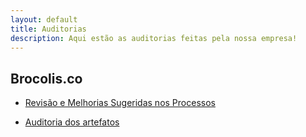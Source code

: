 ```yaml
---
layout: default
title: Auditorias
description: Aqui estão as auditorias feitas pela nossa empresa!
---
```


## Brocolis.co

- [Revisão e Melhorias Sugeridas nos Processos](https://docs.google.com/presentation/d/1FDdfuPx4sN8tuIQBTZrSqVvZEZjvTURMxQNOeXeksfA/edit?usp=sharing)

- [Auditoria dos artefatos](https://docs.google.com/spreadsheets/d/1BKUO6azstobDQe3LAWBfL7VkxCnEDFocPGp5siLzbXg/edit?usp=sharing)

